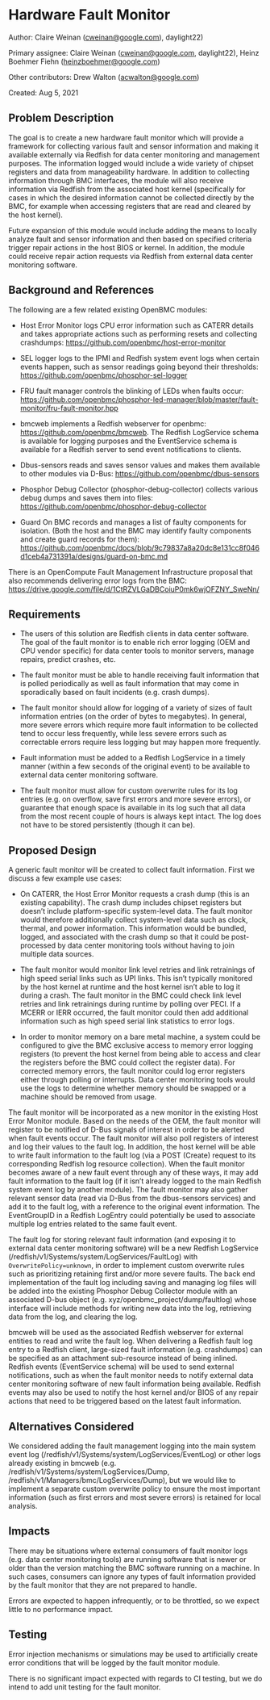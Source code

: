 # Hardware Fault Monitor

Author:
  Claire Weinan (cweinan@google.com), daylight22)

Primary assignee:
  Claire Weinan (cweinan@google.com, daylight22),
  Heinz Boehmer Fiehn (heinzboehmer@google.com)

Other contributors:
  Drew Walton (acwalton@google.com)

Created:
  Aug 5, 2021

## Problem Description
The goal is to create a new hardware fault monitor which will provide a
framework for collecting various fault and sensor information and making it
available externally via Redfish for data center monitoring and management
purposes. The information logged would include a wide variety of chipset
registers and data from manageability hardware. In addition to collecting
information through BMC interfaces, the module will also receive information
via Redfish from the associated host kernel (specifically for cases in which
the desired information cannot be collected directly by the BMC, for example
when accessing registers that are read and cleared by the host kernel).

Future expansion of this module would include adding the means to locally
analyze fault and sensor information and then based on specified criteria
trigger repair actions in the host BIOS or kernel. In addition, the module
could receive repair action requests via Redfish from external data center
monitoring software.


## Background and References
The following are a few related existing OpenBMC modules:

- Host Error Monitor logs CPU error information such as CATERR details and
  takes appropriate actions such as performing resets and collecting
  crashdumps: https://github.com/openbmc/host-error-monitor

- SEL logger logs to the IPMI and Redfish system event logs when certain events
  happen, such as sensor readings going beyond their thresholds:
  https://github.com/openbmc/phosphor-sel-logger

- FRU fault manager controls the blinking of LEDs when faults occur:
  https://github.com/openbmc/phosphor-led-manager/blob/master/fault-monitor/fru-fault-monitor.hpp

- bmcweb implements a Redfish webserver for openbmc:
  https://github.com/openbmc/bmcweb. The Redfish LogService schema is available
  for logging purposes and the EventService schema is available for a Redfish
  server to send event notifications to clients.

- Dbus-sensors reads and saves sensor values and makes them available to other
  modules via D-Bus: https://github.com/openbmc/dbus-sensors

- Phosphor Debug Collector (phosphor-debug-collector) collects various debug
  dumps and saves them into files:
  https://github.com/openbmc/phosphor-debug-collector

- Guard On BMC records and manages a list of faulty components for isolation.
  (Both the host and the BMC may identify faulty components and create guard
  records for them):
  https://github.com/openbmc/docs/blob/9c79837a8a20dc8e131cc8f046d1ceb4a731391a/designs/guard-on-bmc.md

There is an OpenCompute Fault Management Infrastructure proposal that also
recommends delivering error logs from the BMC:
https://drive.google.com/file/d/1CtRZVLGaDBCoiuP0mk6wjOFZNY_SweNn/


## Requirements
- The users of this solution are Redfish clients in data center software. The
  goal of the fault monitor is to enable rich error logging (OEM and CPU vendor
  specific) for data center tools to monitor servers, manage repairs, predict
  crashes, etc.

- The fault monitor must be able to handle receiving fault information that is
  polled periodically as well as fault information that may come in
  sporadically based on fault incidents (e.g. crash dumps).

- The fault monitor should allow for logging of a variety of sizes of fault
  information entries (on the order of bytes to megabytes). In general, more
  severe errors which require more fault information to be collected tend to
  occur less frequently, while less severe errors such as correctable errors
  require less logging but may happen more frequently.

- Fault information must be added to a Redfish LogService in a timely manner
  (within a few seconds of the original event) to be available to external data
  center monitoring software.

- The fault monitor must allow for custom overwrite rules for its log entries
  (e.g. on overflow, save first errors and more severe errors), or guarantee
  that enough space is available in its log such that all data from the most
  recent couple of hours is always kept intact. The log does not have to be
  stored persistently (though it can be).


## Proposed Design
A generic fault monitor will be created to collect fault information. First we
discuss a few example use cases:

- On CATERR, the Host Error Monitor requests a crash dump (this is an existing
  capability). The crash dump includes chipset registers but doesn’t include
  platform-specific system-level data. The fault monitor would therefore
  additionally collect system-level data such as clock, thermal, and power
  information. This information would be bundled, logged, and associated with
  the crash dump so that it could be post-processed by data center monitoring
  tools without having to join multiple data sources.

- The fault monitor would monitor link level retries and link retrainings of
  high speed serial links such as UPI links. This isn’t typically monitored by
  the host kernel at runtime and the host kernel isn’t able to log it during a
  crash. The fault monitor in the BMC could check link level retries and link
  retrainings during runtime by polling over PECI. If a MCERR or IERR occurred,
  the fault monitor could then add additional information such as high speed
  serial link statistics to error logs.

- In order to monitor memory on a bare metal machine, a system could be
  configured to give the BMC exclusive access to memory error logging registers
  (to prevent the host kernel from being able to access and clear the registers
  before the BMC could collect the register data). For corrected memory errors,
  the fault monitor could log error registers either through polling or
  interrupts. Data center monitoring tools would use the logs to determine
  whether memory should be swapped or a machine should be removed from usage.

The fault monitor will be incorporated as a new monitor in the existing Host
Error Monitor module. Based on the needs of the OEM, the fault monitor will
register to be notified of D-Bus signals of interest in order to be alerted
when fault events occur. The fault monitor will also poll registers of interest
and log their values to the fault log. In addition, the host kernel will be
able to write fault information to the fault log (via a POST (Create) request
to its corresponding Redfish log resource collection). When the fault monitor
becomes aware of a new fault event through any of these ways, it may add fault
information to the fault log (if it isn’t already logged to the main Redfish
system event log by another module). The fault monitor may also gather relevant
sensor data (read via D-Bus from the dbus-sensors services) and add it to the
fault log, with a reference to the original event information. The EventGroupID
in a Redfish LogEntry could potentially be used to associate multiple log
entries related to the same fault event.

The fault log for storing relevant fault information (and exposing it to
external data center monitoring software) will be a new Redfish LogService
(/redfish/v1/Systems/system/LogServices/FaultLog) with
`OverwritePolicy=unknown`, in order to implement custom overwrite rules such as
prioritizing retaining first and/or more severe faults. The back end
implementation of the fault log including saving and managing log files will be
added into the existing Phosphor Debug Collector module with an associated
D-bus object (e.g. xyz/openbmc_project/dump/faultlog) whose interface will
include methods for writing new data into the log, retrieving data from the
log, and clearing the log.

bmcweb will be used as the associated Redfish webserver for external entities
to read and write the fault log. When delivering a Redfish fault log entry to a
Redfish client, large-sized fault information (e.g. crashdumps) can be
specified as an attachment sub-resource instead of being inlined. Redfish
events (EventService schema) will be used to send external notifications, such
as when the fault monitor needs to notify external data center monitoring
software of new fault information being available. Redfish events may also be
used to notify the host kernel and/or BIOS of any repair actions that need to
be triggered based on the latest fault information.


## Alternatives Considered
We considered adding the fault management logging into the main system event
log (/redfish/v1/Systems/system/LogServices/EventLog) or other logs already
existing in bmcweb (e.g. /redfish/v1/Systems/system/LogServices/Dump,
/redfish/v1/Managers/bmc/LogServices/Dump), but we would like to implement a
separate custom overwrite policy to ensure the most important information (such
as first errors and most severe errors) is retained for local analysis.


## Impacts
There may be situations where external consumers of fault monitor logs (e.g.
data center monitoring tools) are running software that is newer or older than
the version matching the BMC software running on a machine. In such cases,
consumers can ignore any types of fault information provided by the fault
monitor that they are not prepared to handle.

Errors are expected to happen infrequently, or to be throttled, so we expect
little to no performance impact.

## Testing
Error injection mechanisms or simulations may be used to artificially create
error conditions that will be logged by the fault monitor module.

There is no significant impact expected with regards to CI testing, but we do
intend to add unit testing for the fault monitor.
